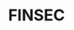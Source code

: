 ---
id: FINSEC
title: FINSEC
titleAddon: Integrated Framework for Predictive and Collaborative Security of Financial Infrastructures

startDate: "2018-05-01"
endDate: "2021-04-30"  #date to be checked

leader:                         # Activity leader (optional)
referenceFBK:                   # Name of the reference in FBK (optional)
duration:                       # Duration of the project (optional)
funding: European Union's Horizon 2020 research and innovation programme (grant agreement No 786727)
website: https://www.finsec-project.eu/
cordisNo: 786727
logo: logo_FINSEC.png

---